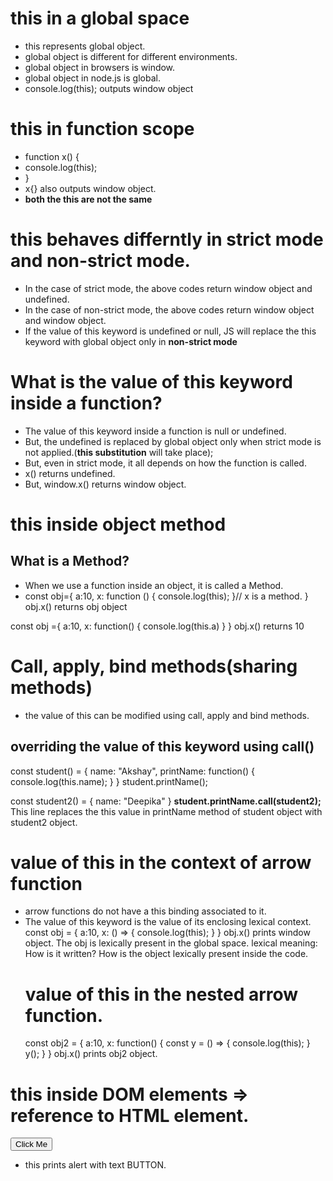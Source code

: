 # this in a global space
-  this represents global object.
-  global object is different for different environments.
  - global object in browsers is window. 
  - global object in node.js is global.
- console.log(this); outputs window object
  
# this in function scope
-  function x() {
-  console.log(this);
-  }
-  x{} also outputs window object.
-  **both the this are not the same**
  
# this behaves differntly in strict mode and non-strict mode.
- In the case of strict mode, the above codes return window object and undefined.
- In the case of non-strict mode, the above codes return window object and window object.
- If the value of this keyword is undefined or null, JS will replace the this keyword with global object only in **non-strict mode**

# What is the value of this keyword inside a function?
- The value of this keyword inside a function is null or undefined.
- But, the undefined is replaced by global object only when strict mode is not applied.(**this substitution** will take place);
- But, even in strict mode, it all depends on how the function is called.
- x() returns undefined.
- But, window.x() returns window object.

# this inside object method
## What is a Method?
- When we use a function inside an object, it is called a Method.
- const obj={
  a:10,
  x: function () {
    console.log(this);
  }// x is a method.
}
obj.x() returns obj object

const obj ={
    a:10,
    x: function() {
        console.log(this.a)
    }
}
obj.x() returns 10

# Call, apply, bind methods(sharing methods)
- the value of this can be modified using call, apply and bind methods.
## overriding the value of this keyword using call()
const student() = {
    name: "Akshay",
    printName: function() {
        console.log(this.name); 
    }
}
student.printName();

const student2() = {
    name: "Deepika"
}
**student.printName.call(student2);**
This line replaces the this value in printName method of student object with student2 object.

# value of this in the context of arrow function
- arrow functions do not have a this binding associated to it.
- The value of this keyword is the value of its enclosing lexical context.
  const obj = {
    a:10,
    x: () => {
      console.log(this);
    }
  }
  obj.x() prints window object.
  The obj is lexically present in the global space.
  lexical meaning: How is it written? How is the object lexically present inside the code.
  # value of this in the nested arrow function.
  const obj2 = {
    a:10,
    x: function() {
      const y = () => {
        console.log(this);
      }
      y();
    }
  }
  obj.x() prints obj2 object.

# this inside DOM elements => reference to HTML element.
<button onClick="alert(this.tagName)">Click Me</button>
- this prints alert with text BUTTON.